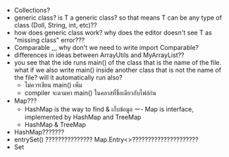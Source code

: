 - Collections?
- generic class? is T a generic class? so that means T can be any type of class (Doll, String, int, etc)??
- how does generic class work? why does the editor doesn't see T as "missing class" error???
- Comparable ,,, why don't we need to write import Comparable?
- differences in ideas between ArrayUtils and MyArrayList??
- you see that the ide runs main() of the class that is the name of the file. what if we also write main() inside another class that is not the name of the file? will it automatically run also?
    - ไม่ควรเขียน main() เพิ่ม
    - compiler จะตามหา main() ในคลาสที่ชื่อเดียวกับไฟล์ก่น
- Map???
    - HashMap is the way to find & เก็บข้อมูล ー- Map is interface, implemented by HashMap and TreeMap
    - HashMap & TreeMap 
- HashMap???????
- entrySet() ??????????????? Map.Entry<>?????????????????????
- Set